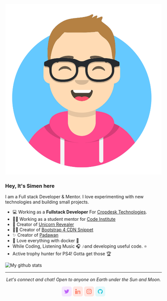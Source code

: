 <!-- markdownlint-disable MD033 MD041 -->
![Avatar](https://raw.githubusercontent.com/Eventyret/eventyret/master/assets/photo.png)

### Hey, It's Simen here

I am a Full stack Developer & Mentor. I love experimenting with new technologies and building small projects.

- 💻 Working as a **Fullstack Developer** For [Cropdesk Technologies](https://www.cropdesk.com/).
- 👨‍🏫 Working as a student mentor for [Code Institute](https://codeinstitute.net/)
- 🦄 Creator of [Unicorn Revealer](https://chrome.google.com/webstore/detail/unicorn-revealer/lmlkphhdlngaicolpmaakfmhplagoaln)
- 👨‍🎨 Creator of [Bootstrap 4 CDN Snippet](https://marketplace.visualstudio.com/items?itemName=eventyret.bootstrap-4-cdn-snippet)
- ✨ Creator of [Padawan](https://github.com/Eventyret/Padawan)
- 🐳 Love everything with docker 💙
- While Coding, Listening Music 🎧 🎶and developing useful code. ⭐️
- Active trophy hunter for PS4! Gotta get those 🏆

![My github stats](https://github-readme-stats.vercel.app/api?username=eventyret&show_icons=true)

<hr>
<p align="center">
  <i>Let's connect and chat! Open to anyone on Earth under the Sun and Moon.</i>

  <p align="center">
    <a href="https://twitter.com/eventyret" alt="Twitter" target="_blank"><img src="https://github.com/eventyret/eventyret/blob/master/assets/twitter.png"></a>
    <a href="https://www.linkedin.com/in/simendaehlin" alt="Linkedin" target="_blank"><img src="https://github.com/eventyret/eventyret/blob/master/assets/linkedin.png"></a>
    <a href="https://www.instagram.com/eventyret" alt="Instagram" target="_blank"><img src="https://github.com/eventyret/eventyret/blob/master/assets/insta.png"></a>
    <a href="https://github.com/eventyret" alt="GitHub" target="_blank"><img src="https://github.com/eventyret/eventyret/blob/master/assets/github.png"></a>

  </p>
  
</p>

